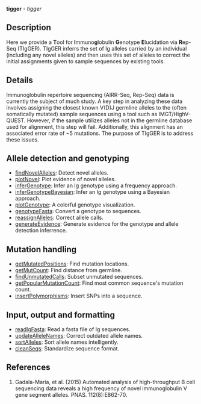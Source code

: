 **tigger** - *tigger*

Description
--------------------

Here we provide a **T**ool for **I**mmuno**g**lobulin
**G**enotype **E**lucidation via **R**ep-Seq (TIgGER). 
TIgGER inferrs the set of Ig alleles carried by an
individual (including any novel alleles) and then uses this set of alleles to
correct the initial assignments given to sample sequences by existing tools.




Details
-------------------

Immunoglobulin repertoire sequencing (AIRR-Seq, Rep-Seq) data is currently the
subject of much study. A key step in analyzing these data involves assigning
the closest known V(D)J germline alleles to the (often somatically mutated)
sample sequences using a tool such as IMGT/HighV-QUEST. However, if the
sample utilizes alleles not in the germline database used for alignment, this
step will fail. Additionally, this alignment has an associated error rate of
~5
mutations. The purpose of TIgGER is to address these issues.


Allele detection and genotyping
-------------------



+ [findNovelAlleles](findNovelAlleles.md):       Detect novel alleles.
+ [plotNovel](plotNovel.md):              Plot evidence of novel alleles.
+ [inferGenotype](inferGenotype.md):          Infer an Ig genotype using a frequency approach.
+ [inferGenotypeBayesian](inferGenotypeBayesian.md):  Infer an Ig genotype using a Bayesian approach.
+ [plotGenotype](plotGenotype.md):           A colorful genotype visualization.
+ [genotypeFasta](genotypeFasta.md):          Convert a genotype to sequences.
+ [reassignAlleles](reassignAlleles.md):        Correct allele calls.
+ [generateEvidence](generateEvidence.md):       Generate evidence for the genotype and 
allele detection inferrence.



Mutation handling
-------------------



+ [getMutatedPositions](getMutatedPositions.md):      Find mutation locations.
+ [getMutCount](getMutCount.md):              Find distance from germline.
+ [findUnmutatedCalls](findUnmutatedCalls.md):       Subset unmutated sequences.
+ [getPopularMutationCount](getPopularMutationCount.md):  Find most common sequence's
mutation count.
+ [insertPolymorphisms](insertPolymorphisms.md):      Insert SNPs into a sequence.



Input, output and formatting
-------------------



+ [readIgFasta](readIgFasta.md):        Read a fasta file of Ig sequences.
+ [updateAlleleNames](updateAlleleNames.md):  Correct outdated allele names.
+ [sortAlleles](sortAlleles.md):        Sort allele names intelligently.
+ [cleanSeqs](cleanSeqs.md):          Standardize sequence format.



References
-------------------


1.  Gadala-Maria, et al. (2015) Automated analysis of high-throughput B cell 
sequencing data reveals a high frequency of novel immunoglobulin V gene 
segment alleles. PNAS. 112(8):E862-70.






